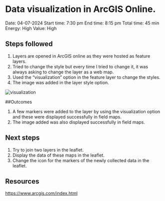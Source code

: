 # Data visualization in ArcGIS Online.

Date: 04-07-2024
Start time: 7:30 pm
End time: 8:15 pm
Total time: 45 min
Energy: High
Value: High

## Steps followed
1. Layers are opened in ArcGIS online as they were hosted as feature layers.
2. Tried to change the style but every time I tried to change it, it was always asking to change the layer as a web map.
3. Used the “visualization” option in the feature layer to change the styles.
4. The image was added in the layer style option.

![visualization](https://github.com/NuthanAbhiramGIS/Activitylog/assets/146375982/e3bf71ed-294a-4201-830e-77805248dd02)

##Outcomes
1. A few markers were added to the layer by using the visualization option and these were displayed successfully in field maps.
2. The image added was also displayed successfully in field maps.

## Next steps
1. Try to join two layers in the leaflet.
2. Display the data of these maps in the leaflet.
3. Change the icon for the markers of the newly collected data in the leaflet.

## Resources
https://www.arcgis.com/index.html
